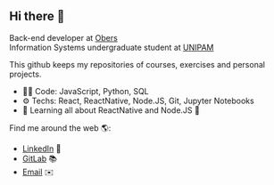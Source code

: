 <h2>Hi there 👋</h2>
Back-end developer at <a href="http://obers.com.br/">Obers </a><br>
Information Systems undergraduate student at <a href="https://www.unipam.edu.br/">UNIPAM </a>



This github keeps my repositories of courses, exercises and personal projects.
- 👨‍💻 Code: JavaScript, Python, SQL 
- ⚙️ Techs: React, ReactNative, Node.JS, Git, Jupyter Notebooks
- 🌱 Learning all about ReactNative and Node.JS 👀

Find me around the web 🌎:
- <a href="https://www.linkedin.com/in/joaovfsousa/">LinkedIn</a> 💼
- <a href="https://gitlab.com/joaovfsousa">GitLab</a> 📚
- <a href="mailto:joaovfsousa@gmail.com?subject=[GitHub]" target="_blank">Email</a> ✉️
